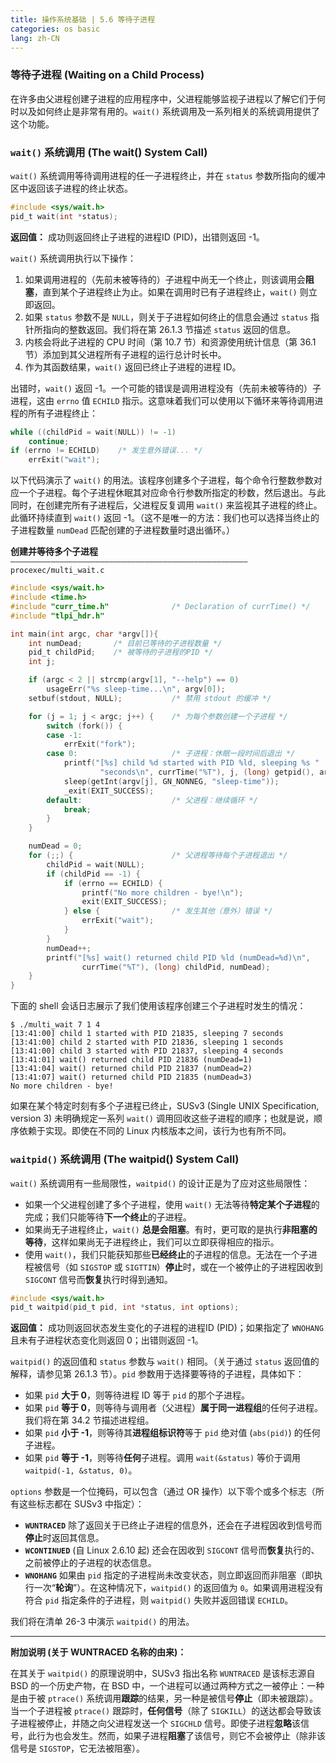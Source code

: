 ```yaml
---
title: 操作系统基础 | 5.6 等待子进程
categories: os basic
lang: zh-CN
---
```


### **等待子进程 (Waiting on a Child Process)**

在许多由父进程创建子进程的应用程序中，父进程能够监视子进程以了解它们于何时以及如何终止是非常有用的。`wait()` 系统调用及一系列相关的系统调用提供了这个功能。

### **`wait()` 系统调用 (The wait() System Call)**

`wait()` 系统调用等待调用进程的任一子进程终止，并在 `status` 参数所指向的缓冲区中返回该子进程的终止状态。

```c
#include <sys/wait.h>
pid_t wait(int *status);
```
**返回值：** 成功则返回终止子进程的进程ID (PID)，出错则返回 -1。

`wait()` 系统调用执行以下操作：

1.  如果调用进程的（先前未被等待的）子进程中尚无一个终止，则该调用会**阻塞**，直到某个子进程终止为止。如果在调用时已有子进程终止，`wait()` 则立即返回。
2.  如果 `status` 参数不是 `NULL`，则关于子进程如何终止的信息会通过 `status` 指针所指向的整数返回。我们将在第 26.1.3 节描述 `status` 返回的信息。
3.  内核会将此子进程的 CPU 时间（第 10.7 节）和资源使用统计信息（第 36.1 节）添加到其父进程所有子进程的运行总计时长中。
4.  作为其函数结果，`wait()` 返回已终止子进程的进程 ID。

出错时，`wait()` 返回 -1。一个可能的错误是调用进程没有（先前未被等待的）子进程，这由 `errno` 值 `ECHILD` 指示。这意味着我们可以使用以下循环来等待调用进程的所有子进程终止：

```c
while ((childPid = wait(NULL)) != -1)
    continue;
if (errno != ECHILD)    /* 发生意外错误... */
    errExit("wait");  
```

以下代码演示了 `wait()` 的用法。该程序创建多个子进程，每个命令行整数参数对应一个子进程。每个子进程休眠其对应命令行参数所指定的秒数，然后退出。与此同时，在创建完所有子进程后，父进程反复调用 `wait()` 来监视其子进程的终止。此循环持续直到 `wait()` 返回 -1。（这不是唯一的方法：我们也可以选择当终止的子进程数量 `numDead` 匹配创建的子进程数量时退出循环。）

**创建并等待多个子进程** `––––––––––––––––––––––––––––––––––––––––––––––––––––– procexec/multi_wait.c`

```c
#include <sys/wait.h>
#include <time.h>
#include "curr_time.h"              /* Declaration of currTime() */
#include "tlpi_hdr.h"

int main(int argc, char *argv[]){
    int numDead;       /* 目前已等待的子进程数量 */
    pid_t childPid;    /* 被等待的子进程的PID */
    int j;

    if (argc < 2 || strcmp(argv[1], "--help") == 0)
        usageErr("%s sleep-time...\n", argv[0]);
    setbuf(stdout, NULL);           /* 禁用 stdout 的缓冲 */

    for (j = 1; j < argc; j++) {    /* 为每个参数创建一个子进程 */
        switch (fork()) {
        case -1:
            errExit("fork");
        case 0:                     /* 子进程：休眠一段时间后退出 */
            printf("[%s] child %d started with PID %ld, sleeping %s "
                    "seconds\n", currTime("%T"), j, (long) getpid(), argv[j]);
            sleep(getInt(argv[j], GN_NONNEG, "sleep-time"));
            _exit(EXIT_SUCCESS);
        default:                    /* 父进程：继续循环 */
            break;
        }
    }

    numDead = 0;
    for (;;) {                      /* 父进程等待每个子进程退出 */
        childPid = wait(NULL);
        if (childPid == -1) {
            if (errno == ECHILD) {
                printf("No more children - bye!\n");
                exit(EXIT_SUCCESS);
            } else {                /* 发生其他（意外）错误 */
                errExit("wait");
            }
        }
        numDead++;
        printf("[%s] wait() returned child PID %ld (numDead=%d)\n",
                currTime("%T"), (long) childPid, numDead);
    }
}
```
下面的 shell 会话日志展示了我们使用该程序创建三个子进程时发生的情况：
```
$ ./multi_wait 7 1 4
[13:41:00] child 1 started with PID 21835, sleeping 7 seconds
[13:41:00] child 2 started with PID 21836, sleeping 1 seconds
[13:41:00] child 3 started with PID 21837, sleeping 4 seconds
[13:41:01] wait() returned child PID 21836 (numDead=1)
[13:41:04] wait() returned child PID 21837 (numDead=2)
[13:41:07] wait() returned child PID 21835 (numDead=3)
No more children - bye!
```
如果在某个特定时刻有多个子进程已终止，SUSv3 (Single UNIX Specification, version 3) 未明确规定一系列 `wait()` 调用回收这些子进程的顺序；也就是说，顺序依赖于实现。即使在不同的 Linux 内核版本之间，该行为也有所不同。

### **`waitpid()` 系统调用 (The waitpid() System Call)**

`wait()` 系统调用有一些局限性，`waitpid()` 的设计正是为了应对这些局限性：

*   如果一个父进程创建了多个子进程，使用 `wait()` 无法等待**特定某个子进程**的完成；我们只能等待**下一个终止**的子进程。
*   如果尚无子进程终止，`wait()` **总是会阻塞**。有时，更可取的是执行**非阻塞的等待**，这样如果尚无子进程终止，我们可以立即获得相应的指示。
*   使用 `wait()`，我们只能获知那些**已经终止**的子进程的信息。无法在一个子进程被信号（如 `SIGSTOP` 或 `SIGTTIN`）**停止**时，或在一个被停止的子进程因收到 `SIGCONT` 信号而**恢复**执行时得到通知。

```c
#include <sys/wait.h>
pid_t waitpid(pid_t pid, int *status, int options);
```
**返回值：** 成功则返回状态发生变化的子进程的进程ID (PID)；如果指定了 `WNOHANG` 且未有子进程状态变化则返回 0；出错则返回 -1。

`waitpid()` 的返回值和 `status` 参数与 `wait()` 相同。（关于通过 `status` 返回值的解释，请参见第 26.1.3 节）。`pid` 参数用于选择要等待的子进程，具体如下：

*   如果 `pid` **大于 0**，则等待进程 ID 等于 `pid` 的那个子进程。
*   如果 `pid` **等于 0**，则等待与调用者（父进程）**属于同一进程组**的任何子进程。我们将在第 34.2 节描述进程组。
*   如果 `pid` **小于 -1**，则等待其**进程组标识符**等于 `pid` 绝对值 (`abs(pid)`) 的任何子进程。
*   如果 `pid` **等于 -1**，则等待**任何**子进程。调用 `wait(&status)` 等价于调用 `waitpid(-1, &status, 0)`。

`options` 参数是一个位掩码，可以包含（通过 OR 操作）以下零个或多个标志（所有这些标志都在 SUSv3 中指定）：

*   **`WUNTRACED`**
    除了返回关于已终止子进程的信息外，还会在子进程因收到信号而**停止**时返回其信息。
*   **`WCONTINUED`** (自 Linux 2.6.10 起)
    还会在因收到 `SIGCONT` 信号而**恢复**执行的、之前被停止的子进程的状态信息。
*   **`WNOHANG`**
    如果由 `pid` 指定的子进程尚未改变状态，则立即返回而非阻塞（即执行一次“**轮询**”）。在这种情况下，`waitpid()` 的返回值为 `0`。如果调用进程没有符合 `pid` 指定条件的子进程，则 `waitpid()` 失败并返回错误 `ECHILD`。

我们将在清单 26-3 中演示 `waitpid()` 的用法。

---

**附加说明 (关于 WUNTRACED 名称的由来)：**

在其关于 `waitpid()` 的原理说明中，SUSv3 指出名称 `WUNTRACED` 是该标志源自 BSD 的一个历史产物，在 BSD 中，一个进程可以通过两种方式之一被停止：一种是由于被 `ptrace()` 系统调用**跟踪**的结果，另一种是被信号**停止**（即未被跟踪）。当一个子进程被 `ptrace()` 跟踪时，**任何信号**（除了 `SIGKILL`）的送达都会导致该子进程被停止，并随之向父进程发送一个 `SIGCHLD` 信号。即使子进程**忽略**该信号，此行为也会发生。然而，如果子进程**阻塞**了该信号，则它不会被停止（除非该信号是 `SIGSTOP`，它无法被阻塞）。